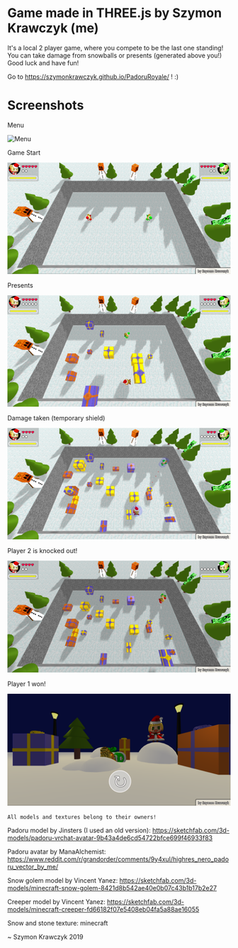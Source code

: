# Game made in THREE.js by Szymon Krawczyk (me)

It's a local 2 player game, where you compete to be the last one standing!
You can take damage from snowballs or presents (generated above you!)
Good luck and have fun!

Go to https://szymonkrawczyk.github.io/PadoruRoyale/ ! :)

# Screenshots

Menu

![Menu](readme-media/padoru.PNG)

Game Start

![Game Start](readme-media/padoru2.PNG)

Presents

![Presents](readme-media/padoru3.PNG)

Damage taken (temporary shield)

![Damage taken](readme-media/padoru4.PNG)

Player 2 is knocked out!

![F](readme-media/padoru5.PNG)

Player 1 won!

![gg](readme-media/padoru6.PNG)




~~~
All models and textures belong to their owners!
~~~


Padoru model by Jinsters (I used an old version): https://sketchfab.com/3d-models/padoru-vrchat-avatar-9b43a4de6cd54722bfce699f46933f83

Padoru avatar by ManaAlchemist: https://www.reddit.com/r/grandorder/comments/9y4xul/highres_nero_padoru_vector_by_me/


Snow golem model by Vincent Yanez: https://sketchfab.com/3d-models/minecraft-snow-golem-8421d8b542ae40e0b07c43b1b17b2e27

Creeper model by Vincent Yanez: https://sketchfab.com/3d-models/minecraft-creeper-fd66182f07e5408eb04fa5a88ae16055

Snow and stone texture: minecraft

~
Szymon Krawczyk 2019
